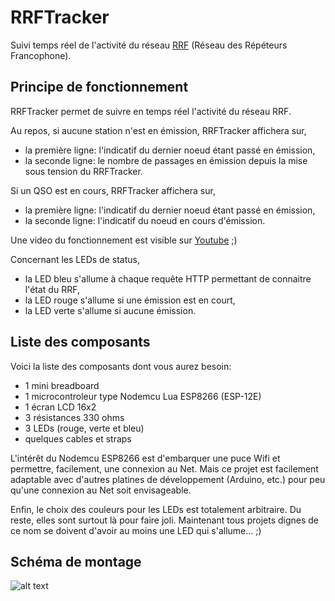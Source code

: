 # RRFTracker
Suivi temps réel de l'activité du réseau [RRF](https://f5nlg.wordpress.com/2015/12/28/nouveau-reseau-french-repeater-network/) (Réseau des Répéteurs Francophone).

## Principe de fonctionnement

RRFTracker permet de suivre en temps réel l'activité du réseau RRF.

Au repos, si aucune station n'est en émission, RRFTracker affichera sur,

* la première ligne: l'indicatif du dernier noeud étant passé en émission,
* la seconde ligne: le nombre de passages en émission depuis la mise sous tension du RRFTracker.

Si un QSO est en cours, RRFTracker affichera sur,

* la première ligne: l'indicatif du dernier noeud étant passé en émission,
* la seconde ligne: l'indicatif du noeud en cours d'émission.

Une video du fonctionnement est visible sur [Youtube](https://www.youtube.com/watch?v=3QY_RpRebKc) ;)

Concernant les LEDs de status,

* la LED bleu s'allume à chaque requête HTTP permettant de connaitre l'état du RRF,
* la LED rouge s'allume si une émission est en court,
* la LED verte s'allume si aucune émission.


## Liste des composants

Voici la liste des composants dont vous aurez besoin:

* 1 mini breadboard
* 1 microcontroleur type Nodemcu Lua ESP8266 (ESP-12E)
* 1 écran LCD 16x2
* 3 résistances 330 ohms
* 3 LEDs (rouge, verte et bleu)
* quelques cables et straps

L'intérêt du Nodemcu ESP8266 est d'embarquer une puce Wifi et permettre, facilement, une connexion au Net. Mais ce projet est facilement adaptable avec d'autres platines de développement (Arduino, etc.) pour peu qu'une connexion au Net soit envisageable. 

Enfin, le choix des couleurs pour les LEDs est totalement arbitraire. Du reste, elles sont surtout là pour faire joli. Maintenant tous projets dignes de ce nom se doivent d'avoir au moins une LED qui s'allume... ;)
 
## Schéma de montage

![alt text](https://github.com/armel/RRFTracker/blob/master/RRFTracker.png)

